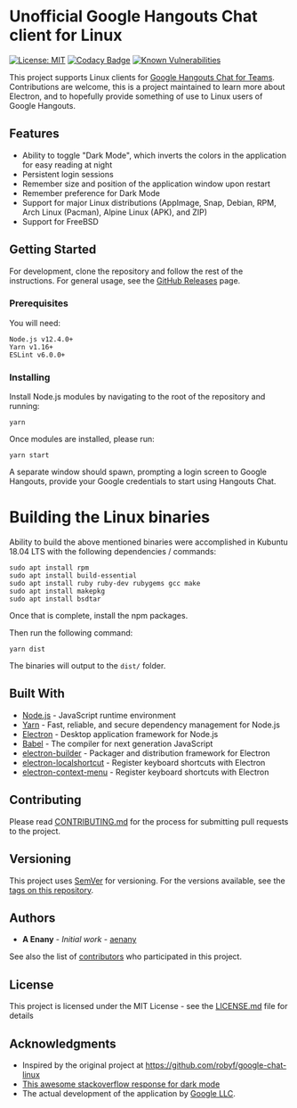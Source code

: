 # Unofficial Google Hangouts Chat client for Linux

[![License: MIT](https://img.shields.io/badge/License-MIT-yellow.svg)](https://opensource.org/licenses/MIT)
[![Codacy Badge](https://api.codacy.com/project/badge/Grade/daa44071b9c84ec883b9a3f44831eaf2)](https://www.codacy.com/app/aenany/google-hangouts-chat-linux?utm_source=github.com&amp;utm_medium=referral&amp;utm_content=aenany/google-hangouts-chat-linux&amp;utm_campaign=Badge_Grade)
 [![Known Vulnerabilities](https://snyk.io/test/github/aenany/google-hangouts-chat-linux/badge.svg)](https://snyk.io/test/github/aenany/google-hangouts-chat-linux) 
 
This project supports Linux clients for [Google Hangouts Chat for Teams](https://gsuite.google.com/products/chat/). Contributions are welcome, this is a project maintained to learn more about Electron, and to hopefully provide something of use to Linux users of Google Hangouts.

## Features

* Ability to toggle "Dark Mode", which inverts the colors in the application for easy reading at night
* Persistent login sessions
* Remember size and position of the application window upon restart
* Remember preference for Dark Mode
* Support for major Linux distributions (AppImage, Snap, Debian, RPM, Arch Linux (Pacman), Alpine Linux (APK), and ZIP)
* Support for FreeBSD

## Getting Started

For development, clone the repository and follow the rest of the instructions. For general usage, see the [GitHub Releases](https://github.com/aenany/google-hangouts-chat-linux/releases) page.

### Prerequisites

You will need:

```
Node.js v12.4.0+
Yarn v1.16+
ESLint v6.0.0+
```

### Installing

Install Node.js modules by navigating to the root of the repository and running:

```
yarn
```

Once modules are installed, please run:

```
yarn start
```

A separate window should spawn, prompting a login screen to Google Hangouts, provide your Google credentials to start using Hangouts Chat.

<!-- 
## Running the tests

TBD.

## Deployment

TBD. -->

# Building the Linux binaries

Ability to build the above mentioned binaries were accomplished in Kubuntu 18.04 LTS with the following dependencies / commands:

```
sudo apt install rpm
sudo apt install build-essential
sudo apt install ruby ruby-dev rubygems gcc make
sudo apt install makepkg
sudo apt install bsdtar
```

Once that is complete, install the npm packages.

Then run the following command:

`yarn dist`

The binaries will output to the `dist/` folder.

## Built With

* [Node.js](https://nodejs.org) - JavaScript runtime environment
* [Yarn](https://yarnpkg.com/en/) - Fast, reliable, and secure dependency management for Node.js
* [Electron](https://electronjs.org/) - Desktop application framework for Node.js
* [Babel](https://babeljs.io/) - The compiler for next generation JavaScript
* [electron-builder](https://www.electron.build/) - Packager and distribution framework for Electron
* [electron-localshortcut](https://www.npmjs.com/package/electron-localshortcut) - Register keyboard shortcuts with Electron
* [electron-context-menu](https://www.npmjs.com/package/electron-localshortcut) - Register keyboard shortcuts with Electron

## Contributing

Please read [CONTRIBUTING.md](https://github.com/aenany/google-hangouts-chat-linux/blob/master/CONTRIBUTING.md) for the process for submitting pull requests to the project.

## Versioning

This project uses [SemVer](http://semver.org/) for versioning. For the versions available, see the [tags on this repository](https://github.com/aenany/google-hangouts-chat-linux/project/tags). 

## Authors

* **A Enany** - *Initial work* - [aenany](https://github.com/aenany)

See also the list of [contributors](https://github.com/aenany/google-hangouts-chat-linux/contributors) who participated in this project.

## License

This project is licensed under the MIT License - see the [LICENSE.md](LICENSE.md) file for details

## Acknowledgments

* Inspired by the original project at https://github.com/robyf/google-chat-linux
* [This awesome stackoverflow response for dark mode](https://stackoverflow.com/questions/4766201/javascript-invert-color-on-all-elements-of-a-page)
* The actual development of the application by [Google LLC](https://about.google/intl/en).
